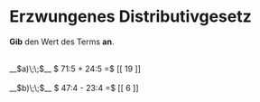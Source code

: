<!--
version:  0.0.1

language: de

@style
main > *:not(:last-child) {
  margin-bottom: 3rem;
}

input {
    text-align: center;
}

.flex-container {
    display: flex;
    flex-wrap: wrap;
    align-items: stretch;
    gap: 20px;
}

.flex-child {
    flex: 1;
    min-width: 350px;
    margin-right: 20px;
}

@media (max-width: 400px) {
    .flex-child {
        flex: 100%;
        margin-right: 0;
    }
}
@end

formula: \carry   \textcolor{red}{\scriptsize #1}
formula: \digit   \rlap{\carry{#1}}\phantom{#2}#2
formula: \permil  \text{‰}

import: https://raw.githubusercontent.com/LiaTemplates/Tikz-Jax/main/README.md

script: https://cdn.jsdelivr.net/gh/LiaTemplates/Tikz-Jax@main/dist/index.js


tags: Distributivgesetz, Division, leicht, niedrig, Angeben

comment: Der Wert des Terms ist gesucht, doch ist die Division nur mit dem Distributivgesetz zu lösen, wenn nur die natürlichen Zahlen bekannt sind. 

author: Martin Lommatzsch

-->



# Erzwungenes Distributivgesetz

**Gib** den Wert des Terms **an**.

<section class="flex-container">

<div class="flex-child">
<br>
__$a)\;\;$__ $ 71:5 + 24:5 =$ [[  19  ]]
<br>
</div>
<div class="flex-child">
<br>
__$b)\;\;$__ $ 47:4 - 23:4 =$ [[  6  ]]
<br>
</div>
</section>
<br>
<br>
<br>
<br>
